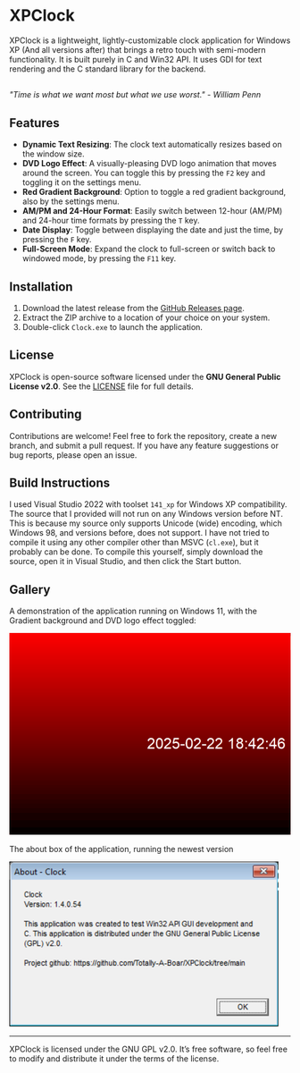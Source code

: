 # XPClock

XPClock is a lightweight, lightly-customizable clock application for Windows XP (And all versions after) that brings a retro touch with semi-modern functionality. It is built purely in C and Win32 API. It uses GDI for text rendering and the C standard library for the backend.
##
_"Time is what we want most but what we use worst." - William Penn_
##

## Features

- **Dynamic Text Resizing**: The clock text automatically resizes based on the window size.
- **DVD Logo Effect**: A visually-pleasing DVD logo animation that moves around the screen. You can toggle this by pressing the `F2` key and toggling it on the settings menu.
- **Red Gradient Background**: Option to toggle a red gradient background, also by the settings menu.
- **AM/PM and 24-Hour Format**: Easily switch between 12-hour (AM/PM) and 24-hour time formats by pressing the `T` key.
- **Date Display**: Toggle between displaying the date and just the time, by pressing the `F` key.
- **Full-Screen Mode**: Expand the clock to full-screen or switch back to windowed mode, by pressing the `F11` key.

## Installation

1. Download the latest release from the [GitHub Releases page](https://github.com/Totally-A-Boar/XPClock/releases).
2. Extract the ZIP archive to a location of your choice on your system.
3. Double-click `Clock.exe` to launch the application.

## License

XPClock is open-source software licensed under the **GNU General Public License v2.0**. See the [LICENSE](LICENSE) file for full details.

## Contributing

Contributions are welcome! Feel free to fork the repository, create a new branch, and submit a pull request. If you have any feature suggestions or bug reports, please open an issue.

## Build Instructions
I used Visual Studio 2022 with toolset `141_xp` for Windows XP compatibility. The source that I provided will not run on any Windows version before NT. This is because my source only supports Unicode (wide) encoding, which Windows 98, and versions before, does not support.
I have not tried to compile it using any other compiler other than MSVC (`cl.exe`), but it probably can be done. To compile this yourself, simply download the source, open it in Visual Studio, and then click the Start button.

## Gallery
A demonstration of the application running on Windows 11, with the Gradient background and DVD logo effect toggled:

![GIF Demo](assets/XPClock.gif)

The about box of the application, running the newest version

![About box](assets/ClockVista.png)

---

XPClock is licensed under the GNU GPL v2.0. It’s free software, so feel free to modify and distribute it under the terms of the license.
